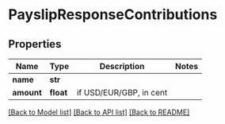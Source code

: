 # PayslipResponseContributions


## Properties
Name | Type | Description | Notes
------------ | ------------- | ------------- | -------------
**name** | **str** |  | 
**amount** | **float** | if USD/EUR/GBP, in cent | 

[[Back to Model list]](../README.md#documentation-for-models) [[Back to API list]](../README.md#documentation-for-api-endpoints) [[Back to README]](../README.md)


